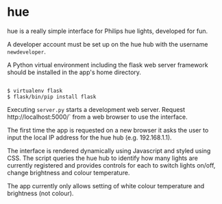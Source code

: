 # hue

hue is a really simple interface for Philips hue lights, developed for fun.

A developer account must be set up on the hue hub with the username `newdeveloper`.

A Python virtual environment including the flask web server framework should be installed in the app's home directory.

```

$ virtualenv flask
$ flask/bin/pip install flask

```

Executing `server.py` starts a development web server.  Request http://localhost:5000/` from a web browser to use the interface.

The first time the app is requested on a new browser it asks the user to input the local IP address for the hue hub (e.g. 192.168.1.1).

The interface is rendered dynamically using Javascript and styled using CSS.  The script queries the hue hub to identify how many lights are currently registered and provides controls for each to switch lights on/off, change brightness and colour temperature.

The app currently only allows setting of white colour temperature and brightness (not colour).
